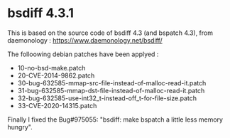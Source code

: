 # bsdiff 4.3.1

This is based on the source code of bsdiff 4.3 (and bspatch 4.3), from daemonology : https://www.daemonology.net/bsdiff/

The folloowing debian patches have been applyed :
- 10-no-bsd-make.patch
- 20-CVE-2014-9862.patch
- 30-bug-632585-mmap-src-file-instead-of-malloc-read-it.patch
- 31-bug-632585-mmap-dst-file-instead-of-malloc-read-it.patch
- 32-bug-632585-use-int32_t-instead-off_t-for-file-size.patch
- 33-CVE-2020-14315.patch

Finally I fixed the Bug#975055: "bsdiff: make bspatch a little less memory hungry".
